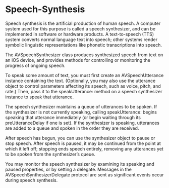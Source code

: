 Speech-Synthesis
================
Speech synthesis is the artificial production of human speech. A computer system used for this purpose is called a speech synthesizer, and can be implemented in software or hardware products. A text-to-speech (TTS) system converts normal language text into speech; other systems render symbolic linguistic representations like phonetic transcriptions into speech.


The AVSpeechSynthesizer class produces synthesized speech from text on an iOS device, and provides methods for controlling or monitoring the progress of ongoing speech.

To speak some amount of text, you must first create an AVSpeechUtterance instance containing the text. (Optionally, you may also use the utterance object to control parameters affecting its speech, such as voice, pitch, and rate.) Then, pass it to the speakUtterance: method on a speech synthesizer instance to speak that utterance.

The speech synthesizer maintains a queue of utterances to be spoken. If the synthesizer is not currently speaking, calling speakUtterance: begins speaking that utterance immediately (or begin waiting through its preUtteranceDelay if one is set). If the synthesizer is speaking, utterances are added to a queue and spoken in the order they are received.

After speech has begun, you can use the synthesizer object to pause or stop speech. After speech is paused, it may be continued from the point at which it left off; stopping ends speech entirely, removing any utterances yet to be spoken from the synthesizer’s queue.

You may monitor the speech synthesizer by examining its speaking and paused properties, or by setting a delegate. Messages in the AVSpeechSynthesizerDelegate protocol are sent as significant events occur during speech synthesis.
